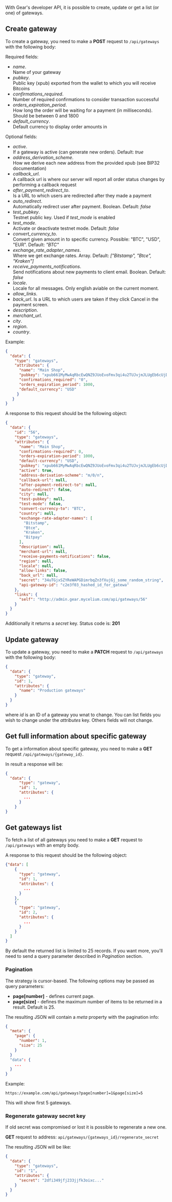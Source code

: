 With Gear's developer API, it is possible to create, update or get a list (or one) of gateways. 

## Create gateway
To create a gateway, you need to make a **POST** request to `/api/gateways` with the following body:

Required fields:

- *name*.  
  Name of your gateway
- *pubkey*.  
  Public key (xpub) exported from the wallet to which you will receive Bitcoins
- *confirmations_required*.  
  Number of required confirmations to consider transaction successful
- *orders_expiration_period*.  
  How long the order will be waiting for a payment (in milliseconds). Should be between 0 and 1800
- *default_currency*.   
  Default currency to display order amounts in

Optional fields:

- *active*.  
If a gateway is active (can generate new orders). Default: *true*
- *address_derivation_scheme*.  
  How we derive each new address from the provided xpub (see BIP32 documentation)
- *callback_url*.  
  A callback url is where our server will report all order status changes by performing a callback request
- *after_payment_redirect_to*.  
  Is a URL to which users are redirected after they made a payment
- *auto_redirect*.  
  Automatically redirect user after payment. Boolean. Default: *false*
- *test_pubkey*.  
  Testnet public key. Used if *test_mode* is enabled
- *test_mode*.  
  Activate or deactivate testnet mode. Default: *false*
- *convert_currency_to*.  
  Convert given amount in to specific currency. Possible: "BTC", "USD", "EUR". Default: *"BTC"*
- *exchange_rate_adapter_names*.  
  Where we get exchange rates. Array. Default: *["Bitstamp", "Btce", "Kraken"]*
- *receive_payments_notifications*.  
  Send notifications about new payments to client email. Boolean. Default: *false*
- *locale*.  
  Locale for all messages. Only english aviable on the current moment.
- *allow_links*.
- *back_url*.
  Is a URL to which users are taken if they click Cancel in the payment screen.
- *description*.
- *merchant_url*.
- *city*.
- *region*.
- *country*.

Example:

```json
{
  "data": {
    "type": "gateways",
    "attributes": {
      "name": "Main Shop", 
      "pubkey": "xpub661MyMwAqRbcEwQNZ9JUoEvoFmv3qi4u2TUJvjmJLUgEb6cUjDvxPk2vkpWAyiKVXwBrHfai7hf6G5aMEKiyZ8uwKgP7tmtdzCsh3CsNeqh",
      "confirmations_required": "0",
      "orders_expiration_period": 1000,
      "default_currency": "USD"
     }
   }
}
``` 

A response to this request should be the following object:

```json
{
  "data": {
    "id": "56",
    "type": "gateways",
    "attributes": {
      "name": "Main Shop",
      "confirmations-required": 0,
      "orders-expiration-period": 1000,
      "default-currency": "USD",
      "pubkey": "xpub661MyMwAqRbcEwQNZ9JUoEvoFmv3qi4u2TUJvjmJLUgEb6cUjDvxPk2vkpWAyiKVXwBrHfai7hf6G5aMEKiyZ8uwKgP7tmtdzCsh3CsNeqh",
      "active": true,
      "address-derivation-scheme": "m/0/n",
      "callback-url": null,
      "after-payment-redirect-to": null,
      "auto-redirect": false,
      "city": null,
      "test-pubkey": null,
      "test-mode": false,
      "convert-currency-to": "BTC",
      "country": null,
      "exchange-rate-adapter-names": [
        "Bitstamp",
        "Btce",
        "Kraken",
        "Bitpay"
      ],
      "description": null,
      "merchant-url": null,
      "receive-payments-notifications": false,
      "region": null,
      "locale": null,
      "allow-links": false,
      "back_url": null,
      "secret": "34uTGjxSZYReWAPGDimrbqZn3fXujGj_some_random_string",
      "api-gateway-id": "c2e3f03_hashed_id_for_gatewa"
    },
    "links": {
      "self": "http://admin.gear.mycelium.com/api/gateways/56"
    }
  }
}
```
Additionally it returns a *secret* key.
Status code is: **201**

## Update gateway
To update a gateway, you need to make a **PATCH** request to `/api/gateways` with the following body:

```json
{
  "data": {
    "type": "gateway",
    "id": 1,
    "attributes": {
      "name": "Production gateways"
    }
  }
}
```

where *id* is an ID of a gateway you wnat to change.
You can list fields you wish to change under the *attributes* key. Others fields will not change.

## Get full information about specific gateway
To get a information about specific gateway, you need to make a **GET** request `/api/gateways/{gateway_id}`.

In result a response will be:

```json
{
  "data": {
      "type": "gateway",
      "id": 1,
      "attributes": {
        ...
      }
    }
}

```

## Get gateways list
To fetch a list of all gateways you need to make a **GET** request to `/api/gateways` with an empty body.

A response to this request should be the following object:

```json
{"data": [
    {
      "type": "gateway",
      "id": 1,
      "attributes": {
        ...
      }
    },
    {
      "type": "gateway",
      "id": 2,
      "attributes": {
        ...
      }
    }
  ]
}
```
By default the returned list is limited to 25 records. If you want more, you'll need to send a query parameter described in *Pagination* section.

### Pagination
 
The strategy is cursor-based. The following options may be passed as query parameters:

  - **page[number]** - defines current page.
  - **page[size]** - defines the maximum number of items to be returned in a result. Default is 25.

The resulting JSON will contain a *meta* property with the pagination info:

```json
{
  "meta": {
    "page": {
      "number": 1,
      "size": 25
    }
  }
  "data": {
    ...
  }
}
```

Example:

```
https://example.com/api/gateways?page[number]=1&page[size]=5
```
This will show first 5 gateways.

### Regenerate gateway secret key

If old secret was compromised or lost it is possible to regenerate a new one.

**GET** request to address: `api/gateways/{gateways_id}/regenerate_secret`

The resulting JSON will be like:

```json
{
  "data": {
    "type": "gateways",
    "id": "1",
    "attributes": {
      "secret": "2dfi349jfj233jjfk3oixc..."
    }
  }
}
```
